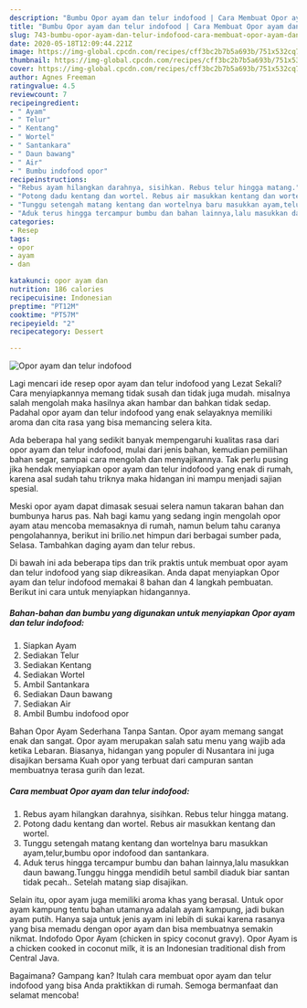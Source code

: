 ```yaml
---
description: "Bumbu Opor ayam dan telur indofood | Cara Membuat Opor ayam dan telur indofood Yang Lezat"
title: "Bumbu Opor ayam dan telur indofood | Cara Membuat Opor ayam dan telur indofood Yang Lezat"
slug: 743-bumbu-opor-ayam-dan-telur-indofood-cara-membuat-opor-ayam-dan-telur-indofood-yang-lezat
date: 2020-05-18T12:09:44.221Z
image: https://img-global.cpcdn.com/recipes/cff3bc2b7b5a693b/751x532cq70/opor-ayam-dan-telur-indofood-foto-resep-utama.jpg
thumbnail: https://img-global.cpcdn.com/recipes/cff3bc2b7b5a693b/751x532cq70/opor-ayam-dan-telur-indofood-foto-resep-utama.jpg
cover: https://img-global.cpcdn.com/recipes/cff3bc2b7b5a693b/751x532cq70/opor-ayam-dan-telur-indofood-foto-resep-utama.jpg
author: Agnes Freeman
ratingvalue: 4.5
reviewcount: 7
recipeingredient:
- " Ayam"
- " Telur"
- " Kentang"
- " Wortel"
- " Santankara"
- " Daun bawang"
- " Air"
- " Bumbu indofood opor"
recipeinstructions:
- "Rebus ayam hilangkan darahnya, sisihkan. Rebus telur hingga matang."
- "Potong dadu kentang dan wortel. Rebus air masukkan kentang dan wortel."
- "Tunggu setengah matang kentang dan wortelnya baru masukkan ayam,telur,bumbu opor indofood dan santankara."
- "Aduk terus hingga tercampur bumbu dan bahan lainnya,lalu masukkan daun bawang.Tunggu hingga mendidih betul sambil diaduk biar santan tidak pecah.. Setelah matang siap disajikan."
categories:
- Resep
tags:
- opor
- ayam
- dan

katakunci: opor ayam dan 
nutrition: 186 calories
recipecuisine: Indonesian
preptime: "PT12M"
cooktime: "PT57M"
recipeyield: "2"
recipecategory: Dessert

---
```



![Opor ayam dan telur indofood](https://img-global.cpcdn.com/recipes/cff3bc2b7b5a693b/751x532cq70/opor-ayam-dan-telur-indofood-foto-resep-utama.jpg)

Lagi mencari ide resep opor ayam dan telur indofood yang Lezat Sekali? Cara menyiapkannya memang tidak susah dan tidak juga mudah. misalnya salah mengolah maka hasilnya akan hambar dan bahkan tidak sedap. Padahal opor ayam dan telur indofood yang enak selayaknya memiliki aroma dan cita rasa yang bisa memancing selera kita.

Ada beberapa hal yang sedikit banyak mempengaruhi kualitas rasa dari opor ayam dan telur indofood, mulai dari jenis bahan, kemudian pemilihan bahan segar, sampai cara mengolah dan menyajikannya. Tak perlu pusing jika hendak menyiapkan opor ayam dan telur indofood yang enak di rumah, karena asal sudah tahu triknya maka hidangan ini mampu menjadi sajian spesial.

Meski opor ayam dapat dimasak sesuai selera namun takaran bahan dan bumbunya harus pas. Nah bagi kamu yang sedang ingin mengolah opor ayam atau mencoba memasaknya di rumah, namun belum tahu caranya pengolahannya, berikut ini brilio.net himpun dari berbagai sumber pada, Selasa. Tambahkan daging ayam dan telur rebus.


Di bawah ini ada beberapa tips dan trik praktis untuk membuat opor ayam dan telur indofood yang siap dikreasikan. Anda dapat menyiapkan Opor ayam dan telur indofood memakai 8 bahan dan 4 langkah pembuatan. Berikut ini cara untuk menyiapkan hidangannya.

<!--inarticleads1-->

##### Bahan-bahan dan bumbu yang digunakan untuk menyiapkan Opor ayam dan telur indofood:

1. Siapkan  Ayam
1. Sediakan  Telur
1. Sediakan  Kentang
1. Sediakan  Wortel
1. Ambil  Santankara
1. Sediakan  Daun bawang
1. Sediakan  Air
1. Ambil  Bumbu indofood opor


Bahan Opor Ayam Sederhana Tanpa Santan. Opor ayam memang sangat enak dan sangat. Opor ayam merupakan salah satu menu yang wajib ada ketika Lebaran. Biasanya, hidangan yang populer di Nusantara ini juga disajikan bersama Kuah opor yang terbuat dari campuran santan membuatnya terasa gurih dan lezat. 

<!--inarticleads2-->

##### Cara membuat Opor ayam dan telur indofood:

1. Rebus ayam hilangkan darahnya, sisihkan. Rebus telur hingga matang.
1. Potong dadu kentang dan wortel. Rebus air masukkan kentang dan wortel.
1. Tunggu setengah matang kentang dan wortelnya baru masukkan ayam,telur,bumbu opor indofood dan santankara.
1. Aduk terus hingga tercampur bumbu dan bahan lainnya,lalu masukkan daun bawang.Tunggu hingga mendidih betul sambil diaduk biar santan tidak pecah.. Setelah matang siap disajikan.


Selain itu, opor ayam juga memiliki aroma khas yang berasal. Untuk opor ayam kampung tentu bahan utamanya adalah ayam kampung, jadi bukan ayam putih. Hanya saja untuk jenis ayam ini lebih di sukai karena rasanya yang bisa memadu dengan opor ayam dan bisa membuatnya semakin nikmat. Indofodo Opor Ayam (chicken in spicy coconut gravy). Opor Ayam is a chicken cooked in coconut milk, it is an Indonesian traditional dish from Central Java. 

Bagaimana? Gampang kan? Itulah cara membuat opor ayam dan telur indofood yang bisa Anda praktikkan di rumah. Semoga bermanfaat dan selamat mencoba!
